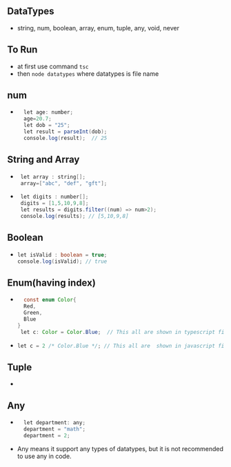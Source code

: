 ## DataTypes
- string, num, boolean, array, enum, tuple, any, void, never

## To Run
- at first use command `tsc`
- then `node datatypes` where datatypes is file name

## num
- ```java
    let age: number;
    age=20.7;
    let dob = "25";
    let result = parseInt(dob);
    console.log(result);  // 25
  ```
## String and Array
- ```java
   let array : string[];
   array=["abc", "def", "gft"];
  ```
- ```java
   let digits : number[];
   digits = [1,5,10,9,8];
   let results = digits.filter((num) => num>2);
   console.log(results); // [5,10,9,8]
  ```
## Boolean
- ```java
  let isValid : boolean = true;
  console.log(isValid); // true
  ```
## Enum(having index)
- ```java
    const enum Color{
    Red,
    Green,
    Blue
  }
   let c: Color = Color.Blue;  // This all are shown in typescript file. 
  ```
- ```java
  let c = 2 /* Color.Blue */; // This all are  shown in javascript file.
  ```
## Tuple
- 


## Any
- ```java
    let department: any;
    department = "math";
    department = 2;
  ```
- Any means it support any types of datatypes, but it is not recommended to use any in code.
